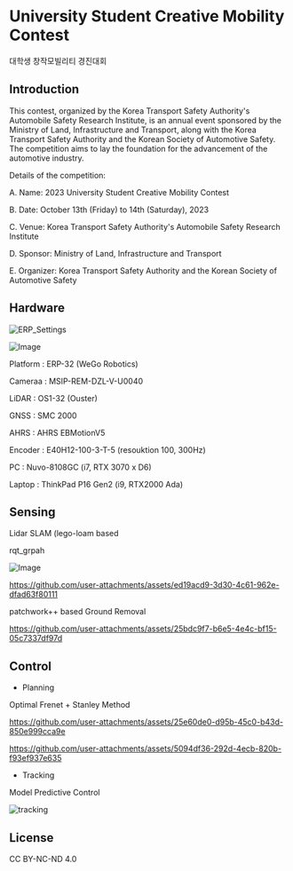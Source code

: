# University Student Creative Mobility Contest
대학생 창작모빌리티 경진대회

## Introduction
This contest, organized by the Korea Transport Safety Authority's Automobile Safety Research Institute, is an annual event sponsored by the Ministry of Land, Infrastructure and Transport, along with the Korea Transport Safety Authority and the Korean Society of Automotive Safety. The competition aims to lay the foundation for the advancement of the automotive industry.

Details of the competition:

A. Name: 2023 University Student Creative Mobility Contest

B. Date: October 13th (Friday) to 14th (Saturday), 2023

C. Venue: Korea Transport Safety Authority's Automobile Safety Research Institute

D. Sponsor: Ministry of Land, Infrastructure and Transport

E. Organizer: Korea Transport Safety Authority and the Korean Society of Automotive Safety

## Hardware
![ERP_Settings](https://github.com/user-attachments/assets/4f9663d8-9031-4974-af26-fbaed4b6a3df)

![Image](https://github.com/user-attachments/assets/0b4db66a-b6af-4472-882a-8cbcbf8fe452)

Platform : ERP-32 (WeGo Robotics)

Cameraa : MSIP-REM-DZL-V-U0040

LiDAR : OS1-32 (Ouster)

GNSS : SMC 2000

AHRS : AHRS EBMotionV5

Encoder : E40H12-100-3-T-5 (resouktion 100, 300Hz)

PC : Nuvo-8108GC (i7, RTX 3070 x D6)

Laptop : ThinkPad P16 Gen2 (i9, RTX2000 Ada)



## Sensing
Lidar SLAM (lego-loam based

rqt_grpah

![Image](https://github.com/user-attachments/assets/7b8714a8-5196-41b0-95b3-9bda8d4f84f1)

https://github.com/user-attachments/assets/ed19acd9-3d30-4c61-962e-dfad63f80111

patchwork++ based Ground Removal

https://github.com/user-attachments/assets/25bdc9f7-b6e5-4e4c-bf15-05c7337df97d



## Control
- Planning

Optimal Frenet + Stanley Method

https://github.com/user-attachments/assets/25e60de0-d95b-45c0-b43d-850e999cca9e

https://github.com/user-attachments/assets/5094df36-292d-4ecb-820b-f93ef937e635

- Tracking

Model Predictive Control

![tracking](https://github.com/user-attachments/assets/15d76e93-11c3-4164-a6ef-88196a61d1ea)



## License
CC BY-NC-ND 4.0
